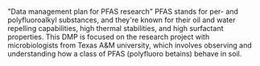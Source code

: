 "Data management plan for PFAS research"
PFAS stands for per- and polyfluoroalkyl substances, and they're known for their oil and water repelling capabilities, high thermal stabilities, and high surfactant properties. 
This DMP is focused on the research project with microbiologists from Texas A&M university, which involves observing and understanding how a class of PFAS (polyfluoro betains) behave in soil. 

